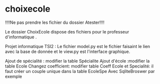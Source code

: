 # choixecole

!!!!Ne pas prendre les fichier du dossier Atester!!!!

Le dossier ChoixEcole dispose des fichiers pour le professeur d'informatique .


Projet informatique TSI2 : Le fichier model.py est le fichier faisaint le lien avec la base de donnée et le view.py est l'interface graphique.


Ajout de spécialité : modifier la table Spécialite
Ajout d'école :modifier la table Ecole
Changez coefficient: modifier table Coeff
Ecole et Specialité: il faut créer un couple unique dans la table EcoleSpe
Avec SqliteBroswer par exemple
